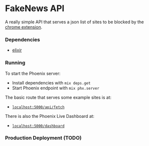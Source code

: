 # FakeNews API

A really simple API that serves a json list of sites to be blocked 
by the [chrome extension](https://github.com/dimspith/fn-blacklist).

### Dependencies
  * [elixir](https://elixir-lang.org/install.html)

### Running
To start the Phoenix server:

  * Install dependencies with `mix deps.get`
  * Start Phoenix endpoint with `mix phx.server`

The basic route that serves some example sites is at:
* [`localhost:5000/api/fetch`](http://localhost:5000/api/fetch)

There is also the Phoenix Live Dashboard at:
* [`localhost:5000/dashboard`](http://localhost:5000/dashboard)

### Production Deployment (TODO)
